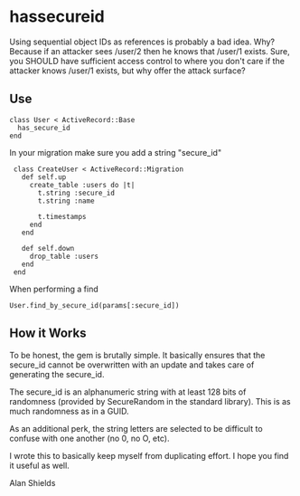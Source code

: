 hassecureid
===========

Using sequential object IDs as references is probably a bad idea. Why? Because if an attacker sees /user/2 then he knows that /user/1 exists.
Sure, you SHOULD have sufficient access control to where you don't care if the attacker knows /user/1 exists, but why offer the attack surface?

Use
---

    class User < ActiveRecord::Base
      has_secure_id
    end

In your migration make sure you add a string "secure_id"

     class CreateUser < ActiveRecord::Migration
       def self.up
         create_table :users do |t|
           t.string :secure_id
           t.string :name

           t.timestamps
         end
       end

       def self.down
         drop_table :users
       end
     end


When performing a find

    User.find_by_secure_id(params[:secure_id])

How it Works
------------

To be honest, the gem is brutally simple. It basically ensures that the secure_id cannot be overwritten with an update
and takes care of generating the secure_id.

The secure_id is an alphanumeric string with at least 128 bits of randomness (provided by SecureRandom in the standard library).
This is as much randomness as in a GUID.

As an additional perk, the string letters are selected to be difficult to confuse with one another (no 0, no O, etc).

I wrote this to basically keep myself from duplicating effort. I hope you find it useful as well.

Alan Shields
